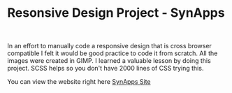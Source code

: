 <h1>Resonsive Design Project - SynApps</h1><br>
 <p>In an effort to manually code a responsive design that is cross browser compatible I felt it would be good practice to code it from scratch. All the images were created in GIMP. I learned a valuable lesson by doing this project. SCSS helps so you don't have 2000 lines of CSS trying this.</p><br<br>
<p>You can view the website right here <a href="https://www.kerrycreech.art/synapps/index.html" target="_blank" rel="noopener noreferrer">SynApps Site</a></p>
